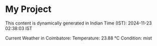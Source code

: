 # My Project

This content is dynamically generated in Indian Time (IST): 2024-11-23 02:38:03 IST


Current Weather in Coimbatore:
Temperature: 23.88 °C
Condition: mist
